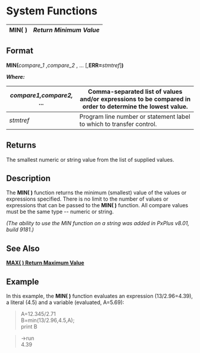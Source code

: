 # System Functions

**MIN( )** |  **_Return Minimum Value_**  
---|---  
  
##  Format

**MIN(**_compare_1_ ,_compare_2_ , ... [,**ERR=**_stmtref_]**)**

**_Where:_**

_compare1,compare2, ..._ |  Comma-separated list of values and/or expressions to be compared in order to determine the lowest value.  
---|---  
_stmtref_ |  Program line number or statement label to which to transfer control.  
  
##  Returns

The smallest numeric or string value from the list of supplied values.

##  Description

The **MIN( )** function returns the minimum (smallest) value of the values or expressions specified. There is no limit to the number of values or expressions that can be passed to the **MIN( )** function. All compare values must be the same type -- numeric or string.

_(The ability to use the MIN function on a string was added in PxPlus v8.01, build 9181.)_

##  See Also

[**MAX( ) Return Maximum Value**](max.md)

##  Example

In this example, the **MIN( )** function evaluates an expression (13/2.96=4.39), a literal (4.5) and a variable (evaluated, A=5.69):

> A=12.345/2.71  
>  B=min(13/2.96,4.5,A);  
>  print B

> ->run  
>  4.39

> > > 
